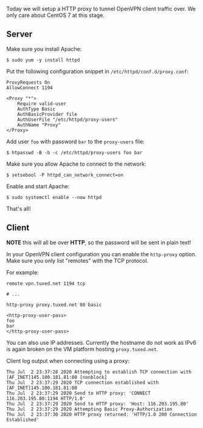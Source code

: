Today we will setup a HTTP proxy to tunnel OpenVPN client traffic over. We only
care about CentOS 7 at this stage.

## Server

Make sure you install Apache:

    $ sudo yum -y install httpd

Put the following configuration snippet in `/etc/httpd/conf.d/proxy.conf`:

    ProxyRequests On
    AllowConnect 1194

    <Proxy "*">
        Require valid-user
        AuthType Basic
        AuthBasicProvider file
        AuthUserFile "/etc/httpd/proxy-users"
        AuthName "Proxy"
    </Proxy>

Add user `foo` with password `bar` to the `proxy-users` file:

    $ htpasswd -B -b -c /etc/httpd/proxy-users foo bar

Make sure you allow Apache to connect to the network:

    $ setsebool -P httpd_can_network_connect=on

Enable and start Apache:

    $ sudo systemctl enable --now httpd

That's all!

## Client

**NOTE** this will all be over **HTTP**, so the password will be sent in 
plain text!

In your OpenVPN client configuration you can enable the `http-proxy` option. 
Make sure you only list "remotes" with the TCP protocol.

For example:

    remote vpn.tuxed.net 1194 tcp

    # ...

    http-proxy proxy.tuxed.net 80 basic

    <http-proxy-user-pass>
    foo
    bar
    </http-proxy-user-pass>

You can also use IP addresses. Currently the hostname do not work as IPv6 is 
again broken on the VM platform hosting `proxy.tuxed.net`.

Client log output when connecting using a proxy:

    Thu Jul  2 23:37:28 2020 Attempting to establish TCP connection with [AF_INET]145.100.181.81:80 [nonblock]
    Thu Jul  2 23:37:29 2020 TCP connection established with [AF_INET]145.100.181.81:80
    Thu Jul  2 23:37:29 2020 Send to HTTP proxy: 'CONNECT 116.203.195.80:1194 HTTP/1.0'
    Thu Jul  2 23:37:29 2020 Send to HTTP proxy: 'Host: 116.203.195.80'
    Thu Jul  2 23:37:29 2020 Attempting Basic Proxy-Authorization
    Thu Jul  2 23:37:30 2020 HTTP proxy returned: 'HTTP/1.0 200 Connection Established'
